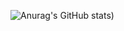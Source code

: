 ![Anurag's GitHub stats](https://github-readme-stats.vercel.app/api?username=PythonScratcher&show_icons=true&theme=radical))
